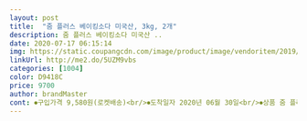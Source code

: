 ```yaml
---
layout: post 
title:  "줌 플러스 베이킹소다 미국산, 3kg, 2개" 
description: 줌 플러스 베이킹소다 미국산 ..
date: 2020-07-17 06:15:14 
img: https://static.coupangcdn.com/image/product/image/vendoritem/2019/04/08/4388333019/5ed3501d-cbff-4f63-8301-41fc3e13e916.jpg 
linkUrl: http://me2.do/5UZM9vbs 
categories: [1004] 
color: D9418C 
price: 9700 
author: brandMaster 
cont: ⏺구입가격 9,580원(로켓배송)<br/>⏺도착일자 2020년 06월 30일<br/>⏺상품 줌 플러스 베이킹소다 미국산 3kg 2개<br/>⏺제조일자 2020년 05월 29일<br/>⏺주문일자 2020년 06월 29일<br/>✡️ 보통은 유럽산 사용했는데 이게 양도 많은거<br/>같아서 처음 구매해봤어요.<br/> ㅈㄱ산은 지양하는 편이라<br/>겉포장지 만지면 미세하게 베이킹소다 가루는 조금 느껴졌으나, 물티슈로 한번 닦으니 뽀득했구요, 먼지 등등 더럽지가 않아서 좋았어요.<br/><br/>그래도 먹는 재료나 우리 식기 세척에도 사용하니, 선택의 폭이 있는 한 비켜갈 수 있으면 비켜가고 싶었네요.<br/> 간혹 워낙 이상한 중국업체들도 있고, 인증검사 자체가 중국보다는 미국쪽에 신뢰가 더 있어서요.<br/><br/>근데 드럼을 들이고 나서는 세탁용으로 많이 사용<br/>나무도마세척용.<br/> 스텐그릇.<br/> 유리병.<br/> 김치통 세척용<br/>대신 애벌세탁으로 담가놓을때 가끔 쓰거나 주방에서<br/>두 제품 거의 비슷해요.<br/> 약간의 반짝임 있고, 미세한 분말 형태이구요.<br/><br/>드럼은 잘 안녹을거 같아 덜 사용하게 되네요.<br/><br/>레인보우 프리미엄은 OMRI(미국유기농자재평가원) 승인이고, 이 제품은 유기농 승인은 아니었거든요.<br/> 유기농 승인제품들은 가격대가 좀 있는데 레인보우가 저렴한 편이었거든요.<br/> 제가 레인보우 프리미엄 살 때는 이 제품은 없었기에 고민도 안하고 주문했는데, 중국산이 아닌 미국산 베이킹소다를 고르다보니 이 제품이 보였고, 레인보우 프리미엄과 비교 대상이 생겨버린거예요.<br/> 사실 먹는 제품 세척에 사용하기도 해서 고민 좀 하다가, 어짜피 세척용도이니 가격이 저렴한 pb제품으로 구입해봤어요.<br/><br/> 
---
```

 